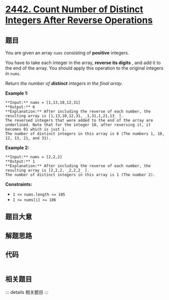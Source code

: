 # [2442. Count Number of Distinct Integers After Reverse Operations](https://leetcode.com/problems/count-number-of-distinct-integers-after-reverse-operations)

## 题目

You are given an array `nums` consisting of **positive** integers.

You have to take each integer in the array, **reverse its digits** , and add
it to the end of the array. You should apply this operation to the original
integers in `nums`.

Return _the number of **distinct** integers in the final array_.



**Example 1:**

    
    
    **Input:** nums = [1,13,10,12,31]
    **Output:** 6
    **Explanation:** After including the reverse of each number, the resulting array is [1,13,10,12,31, _1,31,1,21,13_ ].
    The reversed integers that were added to the end of the array are underlined. Note that for the integer 10, after reversing it, it becomes 01 which is just 1.
    The number of distinct integers in this array is 6 (The numbers 1, 10, 12, 13, 21, and 31).

**Example 2:**

    
    
    **Input:** nums = [2,2,2]
    **Output:** 1
    **Explanation:** After including the reverse of each number, the resulting array is [2,2,2, _2,2,2_ ].
    The number of distinct integers in this array is 1 (The number 2).
    



**Constraints:**

  * `1 <= nums.length <= 105`
  * `1 <= nums[i] <= 106`


## 题目大意

## 解题思路

## 代码

```javascript

```

## 相关题目

::: details 相关题目
:::
